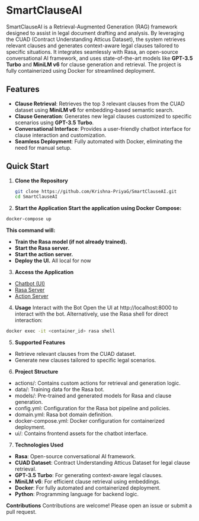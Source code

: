 # SmartClauseAI

SmartClauseAI is a Retrieval-Augmented Generation (RAG) framework designed to assist in legal document drafting and analysis. By leveraging the CUAD (Contract Understanding Atticus Dataset), the system retrieves relevant clauses and generates context-aware legal clauses tailored to specific situations. It integrates seamlessly with Rasa, an open-source conversational AI framework, and uses state-of-the-art models like **GPT-3.5 Turbo** and **MiniLM v6** for clause generation and retrieval. The project is fully containerized using Docker for streamlined deployment.

## Features

- **Clause Retrieval**: Retrieves the top 3 relevant clauses from the CUAD dataset using **MiniLM v6** for embedding-based semantic search.
- **Clause Generation**: Generates new legal clauses customized to specific scenarios using **GPT-3.5 Turbo**.
- **Conversational Interface**: Provides a user-friendly chatbot interface for clause interaction and customization.
- **Seamless Deployment**: Fully automated with Docker, eliminating the need for manual setup.

## Quick Start

1. **Clone the Repository**
   ```bash
   git clone https://github.com/Krishna-PriyaG/SmartClauseAI.git
   cd SmartClauseAI
2. **Start the Application Start the application using Docker Compose:**

```bash
docker-compose up
```
**This command will:**
- **Train the Rasa model (if not already trained).**
- **Start the Rasa server.**
- **Start the action server.**
- **Deploy the UI.**
All local for now

3. **Access the Application**
- [Chatbot (UI)](http://localhost:8000)
- [Rasa Server](http://localhost:5005)
- [Action Server](http://localhost:5055)

4. **Usage**
Interact with the Bot
Open the UI at http://localhost:8000 to interact with the bot.
Alternatively, use the Rasa shell for direct interaction:
```bash
docker exec -it <container_id> rasa shell
```
5. **Supported Features**
- Retrieve relevant clauses from the CUAD dataset.
- Generate new clauses tailored to specific legal scenarios.

6. **Project Structure**
- actions/: Contains custom actions for retrieval and generation logic.
- data/: Training data for the Rasa bot.
- models/: Pre-trained and generated models for Rasa and clause generation.
- config.yml: Configuration for the Rasa bot pipeline and policies.
- domain.yml: Rasa bot domain definition.
- docker-compose.yml: Docker configuration for containerized deployment.
- ui/: Contains frontend assets for the chatbot interface.

7. **Technologies Used**
- **Rasa**: Open-source conversational AI framework.
- **CUAD Dataset**: Contract Understanding Atticus Dataset for legal clause retrieval.
- **GPT-3.5 Turbo**: For generating context-aware legal clauses.
- **MiniLM v6**: For efficient clause retrieval using embeddings.
- **Docker**: For fully automated and containerized deployment.
- **Python**: Programming language for backend logic.

**Contributions**
Contributions are welcome! Please open an issue or submit a pull request.
